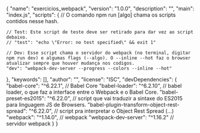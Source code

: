 {
  "name": "exercicios_webpack",
  "version": "1.0.0",
  "description": "",
  "main": "index.js",
  "scripts": {
    // O comando npm run [algo] chama os scripts contidos nesse hash.

    // Test: Este script de teste deve ser retirado para dar vez ao script debaixo.
    // "test": "echo \"Error: no test specified\" && exit 1"

    // Dev: Esse script chama o servidor do webpack (no terminal, digitar npm run dev) e algumas flags (--algo). O --inline --hot faz o browser atualizar sempre que houver mudança nos codigos.
    "dev": "webpack-dev-server --progress --colors --inline --hot"
  },
  "keywords": [],
  "author": "",
  "license": "ISC",
  "devDependencies": {
    "babel-core": "^6.22.1", // Babel Core
    "babel-loader": "^6.2.10", // babel loader, o que faz a interface entre o Webpack e o Babel Core.
    "babel-preset-es2015": "^6.22.0", // script que vai traduzir a sintaxe do ES2015 para linguagem JS de Browsers.
    "babel-plugin-transform-object-rest-spread": "^6.22.0", // script pra interpretar o Object Rest Spread (...) 
    "webpack": "^1.14.0", // webpack
    "webpack-dev-server": "^1.16.2" // servidor webpack
  }
}